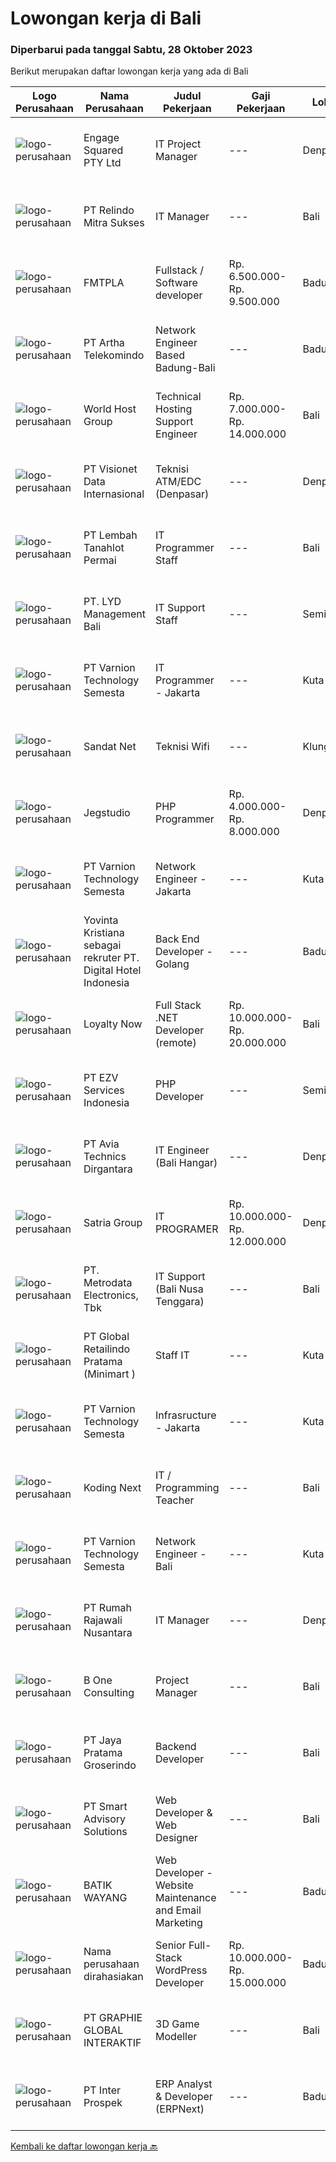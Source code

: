 
  # Lowongan kerja di Bali

  ### Diperbarui pada tanggal Sabtu, 28 Oktober 2023

  Berikut merupakan daftar lowongan kerja yang ada di Bali

  |Logo Perusahaan | Nama Perusahaan | Judul Pekerjaan | Gaji Pekerjaan | Lokasi | Deskripsi | Tanggal diunggah | Pranala |
  | -------------- | --------------- | --------------- | --------- | --------- | -------------- | ------- | ----------- |
  |![logo-perusahaan](https://image-service-cdn.seek.com.au/050665587d40b03b2fbfac8752a56a33ccf21b5f/ee4dce1061f3f616224767ad58cb2fc751b8d2dc)|Engage Squared PTY Ltd|IT Project Manager|---|Denpasar|About usEngage Squared is an award-winning, fast-growing company that believes in great workplace culture and investing in our people. We hire great...|Selasa, 24 Oktober 2023|https://www.jobstreet.co.id/id/job/it-project-manager-5566987/origin/my?token=0~a1680e5e-15b7-417c-ba90-bb48edea125a&sectionRank=1&jobId=jobstreet-my-job-5566987|
|![logo-perusahaan](https://image-service-cdn.seek.com.au/373c3f033a881f425b27d06d70839a1ffcde8b75/ee4dce1061f3f616224767ad58cb2fc751b8d2dc)|PT Relindo Mitra Sukses|IT Manager|---|Bali|Sebuah perusahaan retail yang berkembang pesat di Bali mencari kandidat IT Manager berpengalaman untuk bergabung dengan tim kami. Sebagai IT Manager,...|Selasa, 24 Oktober 2023|https://www.jobstreet.co.id/id/job/it-manager-4508676?token=0~a1680e5e-15b7-417c-ba90-bb48edea125a&sectionRank=2&jobId=jobstreet-id-job-4508676|
|![logo-perusahaan](https://i.ibb.co/sqvTCh9/112815900-stock-vector-no-image-available-icon-flat-vector.webp)|FMTPLA|Fullstack / Software developer|Rp. 6.500.000-Rp. 9.500.000|Badung|Hello,We are FMTPLA, a dynamic and growing technology agency. As our projects evolve, we're actively seeking a Full Stack Developer to contribute to...|Rabu, 25 Oktober 2023|https://www.jobstreet.co.id/id/job/fullstack-software-developer-5570974/origin/my?token=0~a1680e5e-15b7-417c-ba90-bb48edea125a&sectionRank=3&jobId=jobstreet-my-job-5570974|
|![logo-perusahaan](https://image-service-cdn.seek.com.au/2805f4a720e7c67cfab9e423acbfb2215b82cbaf/ee4dce1061f3f616224767ad58cb2fc751b8d2dc)|PT Artha Telekomindo|Network Engineer Based Badung-Bali|---|Badung|Kualifikasi: Umur maksimal 27 tahun Pendidikan minimal SMK Jaringan / D3 Komputer / Teknik Informatika / sistem Informasi Menguasai dasar Komunikasi...|Sabtu, 21 Oktober 2023|https://www.jobstreet.co.id/id/job/network-engineer-based-badung-bali-4505962?token=0~a1680e5e-15b7-417c-ba90-bb48edea125a&sectionRank=4&jobId=jobstreet-id-job-4505962|
|![logo-perusahaan](https://image-service-cdn.seek.com.au/2e015881d7011bdfb51ff2afe58c0fc21c4934fd/ee4dce1061f3f616224767ad58cb2fc751b8d2dc)|World Host Group|Technical Hosting Support Engineer|Rp. 7.000.000-Rp. 14.000.000|Bali|Stablepoint is a fast-growing web hosting company with a passion for great customer service based in Europe. We utilize cloud providers for our...|Jumat, 20 Oktober 2023|https://www.jobstreet.co.id/id/job/technical-hosting-support-engineer-4504061?token=0~a1680e5e-15b7-417c-ba90-bb48edea125a&sectionRank=5&jobId=jobstreet-id-job-4504061|
|![logo-perusahaan](https://image-service-cdn.seek.com.au/84d23b3586ee4efd70ea62878095fcc6b1639e33/ee4dce1061f3f616224767ad58cb2fc751b8d2dc)|PT Visionet Data Internasional|Teknisi ATM/EDC (Denpasar)|---|Denpasar|Deskripsi Pekerjaan :*) Menangani kebutuhan pelanggan di lokasi pelanggan agar terpenuhi SLA yang telah ditentukan.*) Menganalisa problem/case dengan...|Selasa, 17 Oktober 2023|https://www.jobstreet.co.id/id/job/teknisi-atm-edc-denpasar-4501066?token=0~a1680e5e-15b7-417c-ba90-bb48edea125a&sectionRank=6&jobId=jobstreet-id-job-4501066|
|![logo-perusahaan](https://image-service-cdn.seek.com.au/f1ca3def49dee589b2b58a7ae9430d3487b859e2/ee4dce1061f3f616224767ad58cb2fc751b8d2dc)|PT Lembah Tanahlot Permai|IT Programmer Staff|---|Bali|Tugas Pokok  Jabatan                                                                      Menganalisa kebutuhan...|Selasa, 24 Oktober 2023|https://www.jobstreet.co.id/id/job/it-programmer-staff-1037259250?token=0~a1680e5e-15b7-417c-ba90-bb48edea125a&sectionRank=7&jobId=jobstreet-id-job-1037259250|
|![logo-perusahaan](https://image-service-cdn.seek.com.au/4f1ab198f914e65fd94a1920a20cd460a27ed0b2/ee4dce1061f3f616224767ad58cb2fc751b8d2dc)|PT. LYD Management Bali|IT Support Staff|---|Seminyak|LYD Group is a hospitality and lifestyle consortium, building iconic brands with service-oriented experiences, all while respecting local traditions....|Kamis, 12 Oktober 2023|https://www.jobstreet.co.id/id/job/it-support-staff-4496629?token=0~a1680e5e-15b7-417c-ba90-bb48edea125a&sectionRank=8&jobId=jobstreet-id-job-4496629|
|![logo-perusahaan](https://image-service-cdn.seek.com.au/375cecb905bde535223e037ad126fc87a8ab5d2d/ee4dce1061f3f616224767ad58cb2fc751b8d2dc)|PT Varnion Technology Semesta|IT Programmer - Jakarta|---|Kuta|Job Descriptions :- Creating a highly dynamic web application.- Implementing designs into working webpage with careful attention to...|Minggu, 22 Oktober 2023|https://www.jobstreet.co.id/id/job/it-programmer-jakarta-1037239373?token=0~a1680e5e-15b7-417c-ba90-bb48edea125a&sectionRank=9&jobId=jobstreet-id-job-1037239373|
|![logo-perusahaan](https://i.ibb.co/sqvTCh9/112815900-stock-vector-no-image-available-icon-flat-vector.webp)|Sandat Net|Teknisi Wifi|---|Klungkung|Job Deskripsi / Job Description Memastikan komputer yang digunakan dapat berfungsi seperti seharusnya atau tidak. Memastikan komputer yang digunakan...|Minggu, 22 Oktober 2023|https://www.jobstreet.co.id/id/job/teknisi-wifi-1037238982?token=0~a1680e5e-15b7-417c-ba90-bb48edea125a&sectionRank=10&jobId=jobstreet-id-job-1037238982|
|![logo-perusahaan](https://image-service-cdn.seek.com.au/986bf57ca2092054095de6767f1d035b7488b992/ee4dce1061f3f616224767ad58cb2fc751b8d2dc)|Jegstudio|PHP Programmer|Rp. 4.000.000-Rp. 8.000.000|Denpasar|We are looking for several Talented PHP Programmer more specifically WordPress Programmer to be based in Bali For this exciting role you will need to...|Kamis, 19 Oktober 2023|https://www.jobstreet.co.id/id/job/php-programmer-4503560?token=0~a1680e5e-15b7-417c-ba90-bb48edea125a&sectionRank=11&jobId=jobstreet-id-job-4503560|
|![logo-perusahaan](https://image-service-cdn.seek.com.au/375cecb905bde535223e037ad126fc87a8ab5d2d/ee4dce1061f3f616224767ad58cb2fc751b8d2dc)|PT Varnion Technology Semesta|Network Engineer - Jakarta|---|Kuta|Job Description:-Technical support client-Standby shifting-Installation Networking Hardware -Handling troubleshoot/problem solving...|Jumat, 20 Oktober 2023|https://www.jobstreet.co.id/id/job/network-engineer-jakarta-1037230241?token=0~a1680e5e-15b7-417c-ba90-bb48edea125a&sectionRank=12&jobId=jobstreet-id-job-1037230241|
|![logo-perusahaan](https://i.ibb.co/sqvTCh9/112815900-stock-vector-no-image-available-icon-flat-vector.webp)|Yovinta Kristiana sebagai rekruter PT. Digital Hotel Indonesia|Back End Developer - Golang|---|Badung|• Minimum 2 years of experience of the golang developer• Proficient with Microservice• Knowledge how about code optimizing, query optimizing,...|Selasa, 24 Oktober 2023|https://www.jobstreet.co.id/id/job/back-end-developer-golang-1037259409?token=0~a1680e5e-15b7-417c-ba90-bb48edea125a&sectionRank=13&jobId=jobstreet-id-job-1037259409|
|![logo-perusahaan](https://image-service-cdn.seek.com.au/e59800a5e4eb9018afaeb52fce66c610d6ee95d3/ee4dce1061f3f616224767ad58cb2fc751b8d2dc)|Loyalty Now|Full Stack .NET Developer (remote)|Rp. 10.000.000-Rp. 20.000.000|Bali|Full-Stack .NET DeveloperLoyaltynow.comWe are seeking a driven Full-Stack .NET Developer to help deliver our leading loyalty and payments platform to...|Selasa, 17 Oktober 2023|https://www.jobstreet.co.id/id/job/full-stack-.net-developer-remote-4501413?token=0~a1680e5e-15b7-417c-ba90-bb48edea125a&sectionRank=14&jobId=jobstreet-id-job-4501413|
|![logo-perusahaan](https://i.ibb.co/sqvTCh9/112815900-stock-vector-no-image-available-icon-flat-vector.webp)|PT EZV Services Indonesia|PHP Developer|---|Seminyak|Requirements: Minimal 2 years experience in development of rich, responsive, and multiplatform Web application, have a good knowledge in PHP...|Jumat, 20 Oktober 2023|https://www.jobstreet.co.id/id/job/php-developer-1037230252?token=0~a1680e5e-15b7-417c-ba90-bb48edea125a&sectionRank=15&jobId=jobstreet-id-job-1037230252|
|![logo-perusahaan](https://image-service-cdn.seek.com.au/d59aa01f8f0d49ca388cd44c2f7b33c8b509359d/ee4dce1061f3f616224767ad58cb2fc751b8d2dc)|PT Avia Technics Dirgantara|IT Engineer (Bali Hangar)|---|Denpasar|Job Descriptions:Problem-Solving: Strong analytical and problem-solving skills to identify and resolve complex network issues. Ability to make...|Jumat, 13 Oktober 2023|https://www.jobstreet.co.id/id/job/it-engineer-bali-hangar-4497960?token=0~a1680e5e-15b7-417c-ba90-bb48edea125a&sectionRank=16&jobId=jobstreet-id-job-4497960|
|![logo-perusahaan](https://image-service-cdn.seek.com.au/0dd4830523a1bfaf08209c87239665e157e5e523/ee4dce1061f3f616224767ad58cb2fc751b8d2dc)|Satria Group|IT PROGRAMER|Rp. 10.000.000-Rp. 12.000.000|Denpasar|Tanggung jawab : Merancang, implementasi, dan memelihara database MySQL. Membuat query yang efisien dan optimal. Membuat stored procedure, triggers,...|Kamis, 12 Oktober 2023|https://www.jobstreet.co.id/id/job/it-programer-4497027?token=0~a1680e5e-15b7-417c-ba90-bb48edea125a&sectionRank=17&jobId=jobstreet-id-job-4497027|
|![logo-perusahaan](https://image-service-cdn.seek.com.au/0d75518309b56a3cff39daa569b0ba02cc7a22f2/ee4dce1061f3f616224767ad58cb2fc751b8d2dc)|PT. Metrodata Electronics, Tbk|IT Support (Bali Nusa Tenggara)|---|Bali|Job Description : Improve SLA achievement of the services provided Manage, maintain and repair all problems related to technology experienced by...|Jumat, 13 Oktober 2023|https://www.jobstreet.co.id/id/job/it-support-bali-nusa-tenggara-4498656?token=0~a1680e5e-15b7-417c-ba90-bb48edea125a&sectionRank=18&jobId=jobstreet-id-job-4498656|
|![logo-perusahaan](https://image-service-cdn.seek.com.au/01a194c9904a1858098d60a6e94a7ba4a6af3eb6/ee4dce1061f3f616224767ad58cb2fc751b8d2dc)|PT Global Retailindo Pratama (Minimart )|Staff IT|---|Kuta|1. Pendidikan Minimal Diploma / Sarjana Teknik Informatika2. Memiliki pengalaman di software / hardware di bisnis Retail/ F&amp;B3. Familiar dengan...|Senin, 16 Oktober 2023|https://www.jobstreet.co.id/id/job/staff-it-1037205054?token=0~a1680e5e-15b7-417c-ba90-bb48edea125a&sectionRank=19&jobId=jobstreet-id-job-1037205054|
|![logo-perusahaan](https://image-service-cdn.seek.com.au/375cecb905bde535223e037ad126fc87a8ab5d2d/ee4dce1061f3f616224767ad58cb2fc751b8d2dc)|PT Varnion Technology Semesta|Infrasructure - Jakarta|---|Kuta|Deskripsi Pekerjaan :Instalasi, pemeliharaan dan penyelesaian masalah di jaringan infrastruktur dan jaringan klien (Wireless, Fiber Optic, LAN,...|Selasa, 17 Oktober 2023|https://www.jobstreet.co.id/id/job/infrasructure-jakarta-1037213314?token=0~a1680e5e-15b7-417c-ba90-bb48edea125a&sectionRank=20&jobId=jobstreet-id-job-1037213314|
|![logo-perusahaan](https://image-service-cdn.seek.com.au/82ed304df52a0fa9ea63abb1e448115324868417/ee4dce1061f3f616224767ad58cb2fc751b8d2dc)|Koding Next|IT / Programming Teacher|---|Bali|Requirements: Bachelor Degree in Computer Science/Computer Engineering/Information Technology related field At least have 1 year experience as a...|Kamis, 12 Oktober 2023|https://www.jobstreet.co.id/id/job/it-programming-teacher-4497170?token=0~a1680e5e-15b7-417c-ba90-bb48edea125a&sectionRank=21&jobId=jobstreet-id-job-4497170|
|![logo-perusahaan](https://image-service-cdn.seek.com.au/375cecb905bde535223e037ad126fc87a8ab5d2d/ee4dce1061f3f616224767ad58cb2fc751b8d2dc)|PT Varnion Technology Semesta|Network Engineer - Bali|---|Kuta|Network EngineerJob Descriptions : Technical support client. Standby shifting. Installation networking hardware. Handling troubleshoot/problem solving...|Selasa, 17 Oktober 2023|https://www.jobstreet.co.id/id/job/network-engineer-bali-1037213147?token=0~a1680e5e-15b7-417c-ba90-bb48edea125a&sectionRank=22&jobId=jobstreet-id-job-1037213147|
|![logo-perusahaan](https://image-service-cdn.seek.com.au/52ba35dbf209d63bb26b613f05b3e1006aae5d0b/ee4dce1061f3f616224767ad58cb2fc751b8d2dc)|PT Rumah Rajawali Nusantara|IT Manager|---|Denpasar|Requirements: Min. Bachelor's Degree in Computer Science, Engineering, or a related field Min. 3 years experience as IT Manager or similar position...|Rabu, 11 Oktober 2023|https://www.jobstreet.co.id/id/job/it-manager-4496169?token=0~a1680e5e-15b7-417c-ba90-bb48edea125a&sectionRank=23&jobId=jobstreet-id-job-4496169|
|![logo-perusahaan](https://i.ibb.co/sqvTCh9/112815900-stock-vector-no-image-available-icon-flat-vector.webp)|B One Consulting|Project Manager|---|Bali|Job Title: Project Manager Employment Type: Full timeLocation: Bali About B One Consulting: B One Consulting is a dynamic and innovative consulting...|Kamis, 19 Oktober 2023|https://www.jobstreet.co.id/id/job/project-manager-1037226692?token=0~a1680e5e-15b7-417c-ba90-bb48edea125a&sectionRank=24&jobId=jobstreet-id-job-1037226692|
|![logo-perusahaan](https://image-service-cdn.seek.com.au/d30cdd42ce42d1f25e42a0cfe4b1cefd46b97989/ee4dce1061f3f616224767ad58cb2fc751b8d2dc)|PT Jaya Pratama Groserindo|Backend Developer|---|Bali|Deskripsi Pekerjaan : Sebagai PIC membuat rencana pembuatan situs Bersama dengan Direksi membuat dan menyusun alur / SOP website Omnichanel...|Jumat, 13 Oktober 2023|https://www.jobstreet.co.id/id/job/backend-developer-4497807?token=0~a1680e5e-15b7-417c-ba90-bb48edea125a&sectionRank=25&jobId=jobstreet-id-job-4497807|
|![logo-perusahaan](https://image-service-cdn.seek.com.au/5374e9b330e0176ecfcb79dbd3246d007d2f72fe/ee4dce1061f3f616224767ad58cb2fc751b8d2dc)|PT Smart Advisory Solutions|Web Developer & Web Designer|---|Bali|Responsibilities: Rebuild and migrate our current Wix website to WordPress platform.  Develop additional pages required for each property development...|Selasa, 17 Oktober 2023|https://www.jobstreet.co.id/id/job/web-developer-web-designer-1037212706?token=0~a1680e5e-15b7-417c-ba90-bb48edea125a&sectionRank=26&jobId=jobstreet-id-job-1037212706|
|![logo-perusahaan](https://i.ibb.co/sqvTCh9/112815900-stock-vector-no-image-available-icon-flat-vector.webp)|BATIK WAYANG|Web Developer - Website Maintenance and Email Marketing|---|Badung|At Batik Wayang, we are dedicated to preserving the beauty and intricacy of batik, merging our cultural perspective with modern technology. Our...|Minggu, 15 Oktober 2023|https://www.jobstreet.co.id/id/job/web-developer-website-maintenance-and-email-marketing-1037195901?token=0~a1680e5e-15b7-417c-ba90-bb48edea125a&sectionRank=27&jobId=jobstreet-id-job-1037195901|
|![logo-perusahaan](https://i.ibb.co/sqvTCh9/112815900-stock-vector-no-image-available-icon-flat-vector.webp)|Nama perusahaan dirahasiakan|Senior Full-Stack WordPress Developer|Rp. 10.000.000-Rp. 15.000.000|Badung|The ideal candidate should have extensive experience in web development, HTML, web design, PHP, HTML5, CSS, UI/UX, JavaScript, and WordPress.As a...|Jumat, 13 Oktober 2023|https://www.jobstreet.co.id/id/job/senior-full-stack-wordpress-developer-4497124?token=0~a1680e5e-15b7-417c-ba90-bb48edea125a&sectionRank=28&jobId=jobstreet-id-job-4497124|
|![logo-perusahaan](https://image-service-cdn.seek.com.au/f9a751ea24d68e4658d0eb7882e2db58a9b95cb0/ee4dce1061f3f616224767ad58cb2fc751b8d2dc)|PT GRAPHIE GLOBAL INTERAKTIF|3D Game Modeller|---|Bali|Job Responsibilities: Creating 3D Model character for game Smoothing a 3D file Editing 3D File UV Unwrap texturing Humanoid Rigging Required Software...|Selasa, 03 Oktober 2023|https://www.jobstreet.co.id/id/job/3d-game-modeller-4486438?token=0~a1680e5e-15b7-417c-ba90-bb48edea125a&sectionRank=29&jobId=jobstreet-id-job-4486438|
|![logo-perusahaan](https://image-service-cdn.seek.com.au/286c30f9c5afa603cf74945104091b0e4dbae734/ee4dce1061f3f616224767ad58cb2fc751b8d2dc)|PT Inter Prospek|ERP Analyst & Developer (ERPNext)|---|Badung|Job Responsibilities: Design, develop, and maintain enterprise resource planning (ERP) software solutions based on Business Flow Customize ERPNext...|Kamis, 12 Oktober 2023|https://www.jobstreet.co.id/id/job/erp-analyst-developer-erpnext-4496834?token=0~a1680e5e-15b7-417c-ba90-bb48edea125a&sectionRank=30&jobId=jobstreet-id-job-4496834|


  [Kembali ke daftar lowongan kerja 🔙](../README.md#daftar-lowongan-kerja)
  
